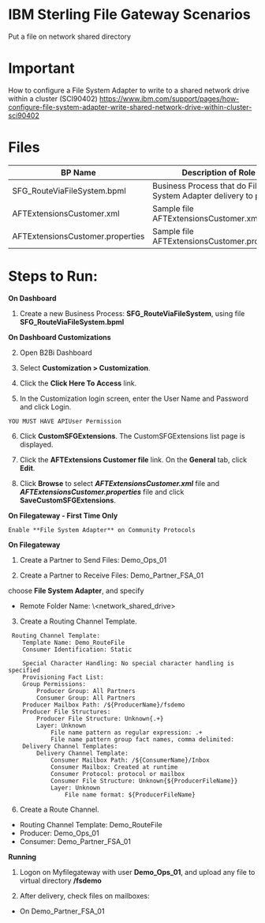 # IBM Sterling File Gateway Scenarios

Put a file on network shared directory


# Important 

How to configure a File System Adapter to write to a shared network drive within a cluster (SCI90402)
https://www.ibm.com/support/pages/how-configure-file-system-adapter-write-shared-network-drive-within-cluster-sci90402


# Files

| BP Name                         |            Description of Role                                          |
|---------------------------------|-------------------------------------------------------------------------|
| SFG_RouteViaFileSystem.bpml     | Business Process that do File System Adapter delivery to partner |
| AFTExtensionsCustomer.xml       | Sample file AFTExtensionsCustomer.xml |
| AFTExtensionsCustomer.properties| Sample file AFTExtensionsCustomer.properties |


# Steps to Run:

**On Dashboard**

1) Create a new Business Process: **SFG_RouteViaFileSystem**, using file **SFG_RouteViaFileSystem.bpml** 

**On Dashboard Customizations**

2) Open B2Bi Dashboard

3) Select **Customization > Customization**. 

4) Click the **Click Here To Access** link. 

5) In the Customization login screen, enter the User Name and Password and click Login.

```
YOU MUST HAVE APIUser Permission
```

6) Click **CustomSFGExtensions**. The CustomSFGExtensions list page is displayed.
   
7) Click the **AFTExtensions Customer file** link. On the **General** tab, click **Edit**.

8) Click **Browse** to select ***AFTExtensionsCustomer.xml*** file and ***AFTExtensionsCustomer.properties*** file and click **SaveCustomSFGExtensions**.


**On Filegateway - First Time Only**

```
Enable **File System Adapter** on Community Protocols
```

**On Filegateway**

1) Create a Partner to Send Files: Demo_Ops_01

2) Create a Partner to Receive Files: Demo_Partner_FSA_01

choose **File System Adapter**, and specify

* Remote Folder Name: \\<HOSTNAME>\<network_shared_drive>

3) Create a Routing Channel Template.

```
 Routing Channel Template:
    Template Name: Demo_RouteFile
    Consumer Identification: Static

    Special Character Handling: No special character handling is specified
    Provisioning Fact List:
    Group Permissions:
        Producer Group: All Partners
        Consumer Group: All Partners
    Producer Mailbox Path: /${ProducerName}/fsdemo
    Producer File Structures:
        Producer File Structure: Unknown{.+}
        Layer: Unknown
            File name pattern as regular expression: .+
            File name pattern group fact names, comma delimited:
    Delivery Channel Templates:
        Delivery Channel Template:
            Consumer Mailbox Path: /${ConsumerName}/Inbox
            Consumer Mailbox: Created at runtime
            Consumer Protocol: protocol or mailbox
            Consumer File Structure: Unknown{${ProducerFileName}}
            Layer: Unknown
                File name format: ${ProducerFileName}
```

6) Create a Route Channel.

* Routing Channel Template: Demo_RouteFile
* Producer: Demo_Ops_01
* Consumer: Demo_Partner_FSA_01

**Running**

1) Logon on Myfilegateway with user **Demo_Ops_01**, and upload any file to virtual directory **/fsdemo**

2) After delivery, check files on mailboxes:

* On Demo_Partner_FSA_01



